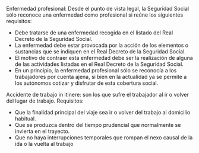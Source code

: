 Enfermedad profesional: Desde el punto de vista legal, la Seguridad Social sólo reconoce una enfermedad como profesional si reúne los siguientes requisitos:
- Debe tratarse de una enfermedad recogida en el listado del Real Decreto de la Seguridad Social.
- La enfermedad debe estar provocada por la acción de los elementos o sustancias que se indiquen en el Real Decreto de la Seguridad Social.
- El motivo de contraer esta enfermedad debe ser la realización de alguna de las actividades listadas en el Real Decreto de la Seguridad Social.
- En un principio, la enfermedad profesional sólo se reconocía a los trabajadores por cuenta ajena, si bien en la actualidad ya se permite a los autónomos cotizar y disfrutar de esta cobertura social.

Accidente de trabajo in itinere: son los que sufre el trabajador al ir o volver del lugar de trabajo. Requisitos:
- Que la finalidad principal del viaje sea ir o volver del trabajo al domicilio habitual.
- Que se produzca dentro del tiempo prudencial que normalmente se invierta en el trayecto.
- Que no haya interrupciones temporales que rompan el nexo causal de la ida o la vuelta al trabajo